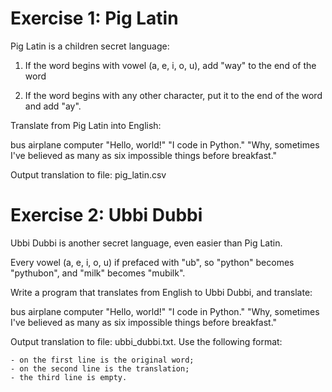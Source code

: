 # Exercise 1: Pig Latin

Pig Latin is a children secret language:

1) If the word begins with vowel (a, e, i, o, u), add "way" to the end of the word

2) If the word begins with any other character, put it to the end of the word and add "ay".

Translate from Pig Latin into English:

   bus
   airplane
   computer
   "Hello, world!"
   "I code in Python."
   "Why, sometimes I've believed as many as six impossible things before breakfast."

Output translation to file: pig_latin.csv
    


# Exercise 2: Ubbi Dubbi

Ubbi Dubbi is another secret language, even easier than Pig Latin.

Every vowel (a, e, i, o, u) if prefaced with "ub", so "python" becomes "pythubon", and "milk" becomes "mubilk".

Write a program that translates from English to Ubbi Dubbi, and translate:

   bus
   airplane
   computer
   "Hello, world!"
   "I code in Python."
   "Why, sometimes I've believed as many as six impossible things before breakfast."

Output translation to file: ubbi_dubbi.txt. Use the following format:

    - on the first line is the original word;
    - on the second line is the translation;
    - the third line is empty.